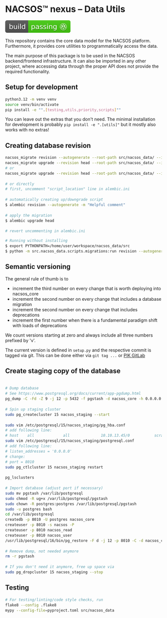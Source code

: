 # NACSOS™ nexus – Data Utils
[![Volkswagen status](.ci/volkswargen_ci.svg)](https://github.com/auchenberg/volkswagen)

This repository contains the core data model for the NACSOS platform.
Furthermore, it provides core utilities to programmatically access the data.

The main purpose of this package is to be used in the NACSOS backend/frontend infrastructure. 
It can also be imported in any other project, where accessing data through the proper API 
does not provide the required functionality.

## Setup for development
```bash
python3.12 -m venv venv
source venv/bin/activate
pip install -e "".[testing,utils,priority,scripts]""
```
You can leave out the extras that you don't need.
The minimal installation for development is probably `pip install -e ".[utils]"` but it mostly also works with no extras!

## Creating database revision
```bash
nacsos_migrate revision --autogenerate --root-path src/nacsos_data/ --ini-file alembic.ini --message "???"
nacsos_migrate upgrade --revision head --root-path src/nacsos_data/ --ini-file alembic.ini
# or
nacsos_migrate upgrade --revision head --root-path src/nacsos_data/ --ini-file alembic.secret.ini
 
# or directly
# first, uncomment "script_location" line in alembic.ini

# automatically creating up/downgrade script
$ alembic revision --autogenerate -m "Helpful comment"

# apply the migration
$ alembic upgrade head

# revert uncommenting in alembic.ini
```

```bash
# Running without installing
$ export PYTHONPATH=/home/user/workspace/nacsos_data/src
$ python -m src.nacsos_data.scripts.migrations:run revision --autogenerate --root-path src/nacsos_data/ --ini-file alembic.ini --message "drop times"
```

## Semantic versioning
The general rule of thumb is to
  - increment the third number on every change that is worth deploying into nacsos_core
  - increment the second number on every change that includes a database migration
  - increment the second number on every change that includes deprecations
  - increment the first number when there is a fundamental paradigm shift with loads of deprecations

We count versions starting at zero and always include all three numbers prefixed by 'v'.

The current version is defined in `setup.py` and the respective commit is tagged via git.
This can be done either via `git tag ...` or [PIK GitLab](https://gitlab.pik-potsdam.de/mcc-apsis/nacsos/nacsos-data/-/tags)

## Create staging copy of the database
```bash

# Dump database
# See https://www.postgresql.org/docs/current/app-pgdump.html
pg_dump -C -Fd -Z 9 -j 12 -p 5432 -f pgstash -d nacsos_core -h 0.0.0.0

# Spin up staging cluster
sudo pg_createcluster 15 nacsos_staging --start

sudo vim /etc/postgresql/15/nacsos_staging/pg_hba.conf
# add following line:
# host    all             all              10.10.13.45/0           scram-sha-256
sudo vim /etc/postgresql/15/nacsos_staging/postgresql.conf
# add following line:
# listen_addresses = '0.0.0.0'
# change:
# port = 8010  
sudo pg_ctlcluster 15 nacsos_staging restart

pg_lsclusters

# Import database (adjust port if necessary)
sudo mv pgstash /var/lib/postgresql
sudo chmod -R ug+x /var/lib/postgresql/pgstash
sudo chown -R postgres:postgres /var/lib/postgresql/pgstash
sudo -u postgres bash
cd /var/lib/postgresql
createdb -p 8010 -U postgres nacsos_core
createuser -p 8010 -s nacsos -P
createuser -p 8010 nacsos_read
createuser -p 8010 nacsos_user
/usr/lib/postgresql/16/bin/pg_restore -F d -j 12 -p 8010 -C -d nacsos_core pgstash/

# Remove dump, not needed anymore
rm -r pgstash

# If you don't need it anymore, free up space via
sudo pg_dropcluster 15 nacsos_staging --stop
```

## Testing

```bash
# For testing/linting/code style checks, run
flake8 --config .flake8
mypy --config-file=pyproject.toml src/nacsos_data 
```